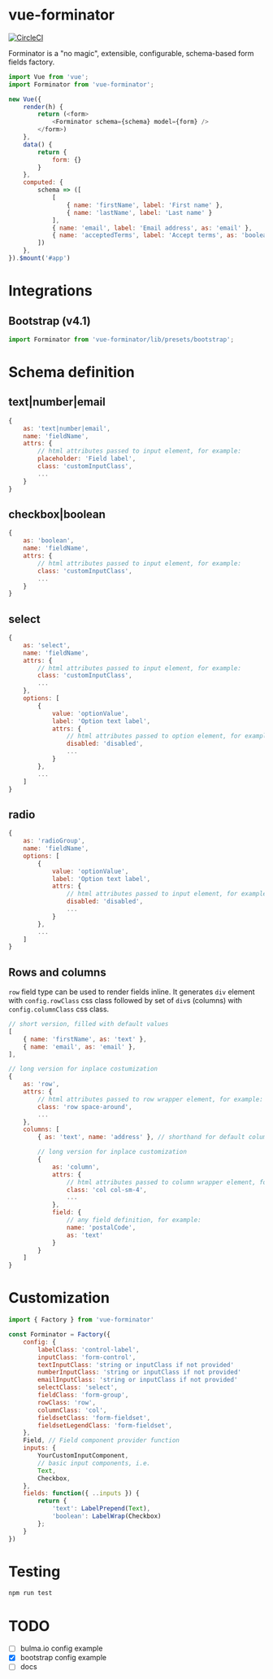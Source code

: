 # vue-forminator

[![CircleCI](https://circleci.com/gh/pasierb/vue-forminator/tree/master.svg?style=svg)](https://circleci.com/gh/pasierb/vue-forminator/tree/master)

Forminator is a "no magic", extensible, configurable, schema-based form fields factory.

```javascript
import Vue from 'vue';
import Forminator from 'vue-forminator';

new Vue({
    render(h) {
        return (<form>
            <Forminator schema={schema} model={form} />
        </form>)
    },
    data() {
        return {
            form: {}
        }
    },
    computed: {
        schema => ([
            [
                { name: 'firstName', label: 'First name' },
                { name: 'lastName', label: 'Last name' }
            ],
            { name: 'email', label: 'Email address', as: 'email' },
            { name: 'acceptedTerms', label: 'Accept terms', as: 'boolean' },
        ])
    },
}).$mount('#app')
```

# Integrations

## Bootstrap (v4.1)

```javascript
import Forminator from 'vue-forminator/lib/presets/bootstrap';
```

# Schema definition

## text|number|email
```javascript
{
    as: 'text|number|email',
    name: 'fieldName',
    attrs: {
        // html attributes passed to input element, for example:
        placeholder: 'Field label',
        class: 'customInputClass',
        ...
    }
}
```

## checkbox|boolean
```javascript
{
    as: 'boolean',
    name: 'fieldName',
    attrs: {
        // html attributes passed to input element, for example:
        class: 'customInputClass',
        ...
    }
}
```

## select
```javascript
{
    as: 'select',
    name: 'fieldName',
    attrs: {
        // html attributes passed to input element, for example:
        class: 'customInputClass',
        ...
    },
    options: [
        {
            value: 'optionValue',
            label: 'Option text label',
            attrs: {
                // html attributes passed to option element, for example:
                disabled: 'disabled',
                ...
            }
        },
        ...
    ]
}
```

## radio
```javascript
{
    as: 'radioGroup',
    name: 'fieldName',
    options: [
        {
            value: 'optionValue',
            label: 'Option text label',
            attrs: {
                // html attributes passed to input element, for example:
                disabled: 'disabled',
                ...
            }
        },
        ...
    ]
}
```

## Rows and columns

`row` field type can be used to render fields inline. It generates `div` element with `config.rowClass` css class followed by set of `div`s (columns) with `config.columnClass` css class.

```javascript
// short version, filled with default values
[
    { name: 'firstName', as: 'text' },
    { name: 'email', as: 'email' },
],

// long version for inplace costumization
{
    as: 'row',
    attrs: {
        // html attributes passed to row wrapper element, for example:
        class: 'row space-around',
        ...
    },
    columns: [
        { as: 'text', name: 'address' }, // shorthand for default column definition

        // long version for inplace customization
        {
            as: 'column',
            attrs: {
                // html attributes passed to column wrapper element, for example:
                class: 'col col-sm-4',
                ...
            },
            field: {
                // any field definition, for example:
                name: 'postalCode',
                as: 'text'
            }
        }
    ]
}
```

# Customization

```javascript
import { Factory } from 'vue-forminator'

const Forminator = Factory({
    config: {
        labelClass: 'control-label',
        inputClass: 'form-control',
        textInputClass: 'string or inputClass if not provided'
        numberInputClass: 'string or inputClass if not provided'
        emailInputClass: 'string or inputClass if not provided'
        selectClass: 'select',
        fieldClass: 'form-group',
        rowClass: 'row',
        columnClass: 'col',
        fieldsetClass: 'form-fieldset',
        fieldsetLegendClass: 'form-fieldset',
    },
    Field, // Field component provider function
    inputs: {
        YourCustomInputComponent,
        // basic input components, i.e.
        Text,
        Checkbox,
    },
    fields: function({ ..inputs }) {
        return {
            'text': LabelPrepend(Text),
            'boolean': LabelWrap(Checkbox)
        };
    }
})
```

# Testing

```bash
npm run test
```

# TODO

- [ ] bulma.io config example
- [x] bootstrap config example
- [ ] docs